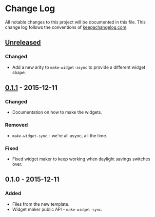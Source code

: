 # Change Log
All notable changes to this project will be documented in this file. This change log follows the conventions of [keepachangelog.com](http://keepachangelog.com/).

## [Unreleased][unreleased]
### Changed
- Add a new arity to `make-widget-async` to provide a different widget shape.

## [0.1.1] - 2015-12-11
### Changed
- Documentation on how to make the widgets.

### Removed
- `make-widget-sync` - we're all async, all the time.

### Fixed
- Fixed widget maker to keep working when daylight savings switches over.

## 0.1.0 - 2015-12-11
### Added
- Files from the new template.
- Widget maker public API - `make-widget-sync`.

[unreleased]: https://github.com/your-name/logging/compare/0.1.1...HEAD
[0.1.1]: https://github.com/your-name/logging/compare/0.1.0...0.1.1
